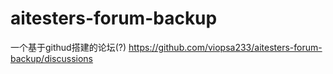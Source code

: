 # aitesters-forum-backup
一个基于githud搭建的论坛(?)
https://github.com/viopsa233/aitesters-forum-backup/discussions
